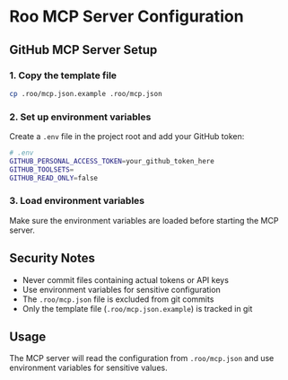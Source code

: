 # Roo MCP Server Configuration

## GitHub MCP Server Setup

### 1. Copy the template file
```bash
cp .roo/mcp.json.example .roo/mcp.json
```

### 2. Set up environment variables
Create a `.env` file in the project root and add your GitHub token:

```bash
# .env
GITHUB_PERSONAL_ACCESS_TOKEN=your_github_token_here
GITHUB_TOOLSETS=
GITHUB_READ_ONLY=false
```

### 3. Load environment variables
Make sure the environment variables are loaded before starting the MCP server.

## Security Notes

- Never commit files containing actual tokens or API keys
- Use environment variables for sensitive configuration
- The `.roo/mcp.json` file is excluded from git commits
- Only the template file (`.roo/mcp.json.example`) is tracked in git

## Usage

The MCP server will read the configuration from `.roo/mcp.json` and use environment variables for sensitive values.
